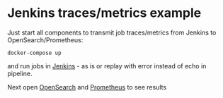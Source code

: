 # Jenkins traces/metrics example

Just start all components to transmit job traces/metrics from Jenkins to OpenSearch/Prometheus:

```
docker-compose up
```

and run jobs in [Jenkins](http://localhost:8080/) - as is or replay with error instead of echo in pipeline.

Next open [OpenSearch](http://localhost:5601/app/observability-dashboards#/trace_analytics/traces) and [Prometheus](http://localhost:9090) to see results
